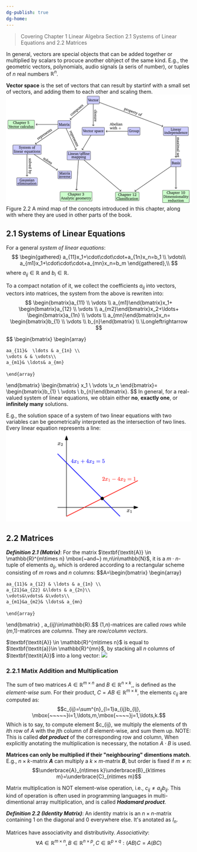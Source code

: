 ```yaml
---
dg-publish: true
dg-home:
---
```

>Covering Chapter 1 Linear Algebra Section 2.1 Systems of Linear Equations and 2.2 Matrices

In general, vectors are special objects that can be added together or multiplied by scalars to procuce another obhject of the same kind. E.g., the geometric vectors, polynomials, audio signals (a seris of number), or tuples of $n$ real numbers $\mathbb{R}^n$.

**Vector space** is the set of vectors that can result by startinf with a small set of vectors, and adding them to each other and scaling them.
![mindmap](./attachments/mindmap.png)
Figure 2.2 A mind map of the concepts introduced in this chapter, along with where they are used in other parts of the book.

## 2.1 Systems of Linear Equations

For a general *system of linear equations*:
$$
\begin{gathered}
a_{11}x_1+\cdot\cdot\cdot+a_{1n}x_n=b_1 \\
\vdots\\
a_{m1}x_1+\cdot\cdot\cdot+a_{mn}x_n=b_m
\end{gathered},\\
$$
where $a_{ij} \in \mathbb{R}$ and $b_i \in \mathbb{R}$.

To a compact notation of it, we collect the coefficients $a_{ij}$ into vectors, vectors into matrices, the system from the above is rewriten into:
$$
\begin{bmatrix}a_{11} \\ \vdots \\ a_{m1}\end{bmatrix}x_1+
\begin{bmatrix}a_{12} \\ \vdots \\ a_{m2}\end{bmatrix}x_2+\ldots+
\begin{bmatrix}a_{1n} \\ \vdots \\ a_{mn}\end{bmatrix}x_n=
\begin{bmatrix}b_{1} \\ \vdots \\ b_{n}\end{bmatrix} \\ \Longleftrightarrow
$$

$$
\begin{bmatrix}
	\begin{array}
	
	aa_{11}&  \ldots & a_{1n} \\
	\vdots & & \vdots\\
	a_{m1}& \ldots& a_{mn}
	
	\end{array}
\end{bmatrix} 
\begin{bmatrix}
x_1 \\ \vdots \\x_n
\end{bmatrix}=
\begin{bmatrix}b_{1} \\ \vdots \\ b_{n}\end{bmatrix}.
$$
In general, for a real-valued system of linear equations, we obtain either **no**, **exactly one**, or **infinitely many** solutions.

E.g., the solution space of a system of two linear equations with two variables can be geometrically interpreted as the intersection of two lines. Every linear equation represents a line:![](./attachments/linearequation.png)
## 2.2 Matrices

***Definition 2.1 (Matrix)***: 
For the matrix $\textbf{\textit{A}} \in \mathbb{R}^{m\times n} \mbox{~and~} m,n\in\mathbb{N}$, it is a $m\cdot n$-tuple of elements $a_{ij}$, which is ordered according to a rectangular scheme consisting of $m$ rows and $n$ columns:
$$A=\begin{bmatrix}
	\begin{array}
	
	aa_{11}& a_{12} & \ldots & a_{1n} \\
	a_{21}&a_{22} &\ldots & a_{2n}\\
	\vdots&\vdots& &\vdots\\
	a_{m1}&a_{m2}& \ldots& a_{mn}
	
	\end{array}
\end{bmatrix} 
,
a_{ij}\in\mathbb{R}.$$
(1,*n*)-matrices are called *rows* while (*m*,1)-matirces are *columns*. They are *row/column vectors*.

$\textbf{\textit{A}} \in \mathbb{R}^{m\times n}$ is equal to $\textbf{\textit{a}}\in \mathbb{R}^{mn}$, by stacking all *n* columns of  $\textbf{\textit{A}}$ into a long vector:
![](./attachments/longvector.png|center|300)
### 2.2.1 Matix Addition and Multiplication

The sum of two matrices $A\in \mathbb{R}^{m\times n}$ and $B\in\mathbb{R}^{n\times k}$,, is defined as the *element-wise sum*. For their product, $C=AB\in\mathbb{R}^{m\times k}$, the elements $c_{ij}$ are computed as:
$$c_{ij}=\sum^{n}_{l=1}a_{ij}b_{lj}, \mbox{~~~~~}i=1,\ldots,m,\mbox{~~~~}j=1,\ldots,k.$$
Which is to say, to compute element $c_{ij}, we multiply the elements of th *i*th row of *A* with the *j*th column of *B* element-wise, and sum them up.
NOTE: This is called ***dot product*** of the corresponding row and column, When explicitly anotating the multiplication is necessary, the notation $A\cdot B$ is used.  

**Matrices can only be multiplied if their "neighbouring" dimentions match**. E.g., $n\times k$-matrix ***A*** can multiply a $k\times m$-matrix ***B***, but order is fixed if $m\neq n$:
$$\underbrace{A}_{n\times k}\underbrace{B}_{k\times m}=\underbrace{C}_{n\times m}$$

Matrix multiplication is NOT element-wise operation, i.e., $c_{ij}\neq a_{ij}b_{ij}$. This kind of operation is often used in programming languages in multi-dimentional array multiplication, and is called ***Hadamard product***.

***Definition 2.2 (Identity Matrix)***:
An identity matrix is an $n\times n$-matrix containing 1 on the diagonal and 0 everywhere else. It's anotated as $I_n$.

Matrices have associativity and distributivity.
*Associativity*:
$$\forall A\in\mathbb{R}^{m\times n},B\in\mathbb{R}^{n\times p},C\in\mathbb{R}^{p\times q}:(AB)C=A(BC)$$
